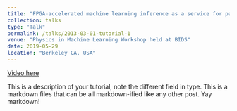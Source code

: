 ```yaml
---
title: "FPGA-accelerated machine learning inference as a service for particle physics computing"
collection: talks
type: "Talk"
permalink: /talks/2013-03-01-tutorial-1
venue: "Physics in Machine Learning Workshop held at BIDS"
date: 2019-05-29
location: "Berkeley CA, USA"
---
```


[Video here](https://bids.berkeley.edu/resources/videos/fpga-accelerated-machine-learning-inference-service-particle-physics-computing)

This is a description of your tutorial, note the different field in type. This is a markdown files that can be all markdown-ified like any other post. Yay markdown!
